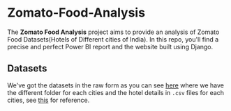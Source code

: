 # Zomato-Food-Analysis
The **Zomato Food Analysis** project aims to provide an analysis of Zomato Food Datasets(Hotels of Different cities of India). In this repo, you'll find a precise and perfect Power BI report and the website built using Django.

## Datasets
We've got the datasets in the raw form as you can see [here](Datasets/Raw-Datasets) where we have the different folder for each cities and the hotel details in `.csv` files for each cities, see [this](Datasets/Raw-Datasets/Ahmedabad) for reference.
